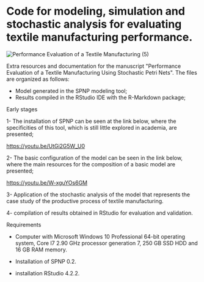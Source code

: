 # Code for modeling, simulation and stochastic analysis for evaluating textile manufacturing performance.


![Performance Evaluation of a Textile Manufacturing (5)](https://github.com/dmax2023/Performance_Evaluation_Textile_Manufacturing/assets/128255987/a5545c80-7863-4d1f-ae32-13044c11901d)

Extra resources and documentation for the manuscript "Performance Evaluation of a Textile Manufacturing Using Stochastic Petri Nets". The files are organized as follows:

- Model generated in the SPNP modeling tool;
- Results compiled in the RStudio IDE with the R-Markdown package;

Early stages

1- The installation of SPNP can be seen at the link below, where the specificities of this tool, which is still little explored in academia, are presented;

https://youtu.be/UtGi2G5W_U0

2- The basic configuration of the model can be seen in the link below, where the main resources for the composition of a basic model are presented;

https://youtu.be/W-xguYOs6GM

3- Application of the stochastic analysis of the model that represents the case study of the productive process of textile manufacturing.

4- compilation of results obtained in RStudio for evaluation and validation.

Requirements

- Computer with Microsoft Windows 10 Professional 64-bit operating system, Core I7 2.90 GHz processor generation 7, 250 GB SSD HDD and 16 GB RAM memory.

- Installation of SPNP 0.2.

- installation RStudio 4.2.2.



